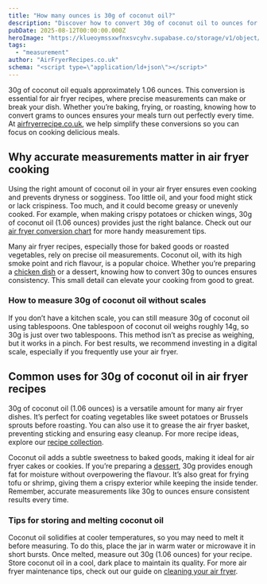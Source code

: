 ```yaml
---
title: "How many ounces is 30g of coconut oil?"
description: "Discover how to convert 30g of coconut oil to ounces for perfect air fryer recipes. Get accurate measurements every time!"
pubDate: 2025-08-12T00:00:00.000Z
heroImage: "https://klueoymssxwfnxsvcyhv.supabase.co/storage/v1/object/public/md/how-many-ounces-is-30g-of-coconut-oil-41098fd7.webp"
tags:
  - "measurement"
author: "AirFryerRecipes.co.uk"
schema: "<script type=\"application/ld+json\"></script>"
---
```


<p>30g of coconut oil equals approximately 1.06 ounces. This conversion is essential for air fryer recipes, where precise measurements can make or break your dish. Whether you’re baking, frying, or roasting, knowing how to convert grams to ounces ensures your meals turn out perfectly every time. At <a href=https://www.airfryerrecipe.co.uk>airfryerrecipe.co.uk</a>, we help simplify these conversions so you can focus on cooking delicious meals.</p>  

<h2>Why accurate measurements matter in air fryer cooking</h2>  
<p>Using the right amount of coconut oil in your air fryer ensures even cooking and prevents dryness or sogginess. Too little oil, and your food might stick or lack crispiness. Too much, and it could become greasy or unevenly cooked. For example, when making crispy potatoes or chicken wings, 30g of coconut oil (1.06 ounces) provides just the right balance. Check out our <a href=https://www.airfryerrecipe.co.uk/air-fryer-conversion-chart>air fryer conversion chart</a> for more handy measurement tips.</p>  

<p>Many air fryer recipes, especially those for baked goods or roasted vegetables, rely on precise oil measurements. Coconut oil, with its high smoke point and rich flavour, is a popular choice. Whether you’re preparing a <a href=https://www.airfryerrecipe.co.uk/recipe-category/chicken>chicken dish</a> or a dessert, knowing how to convert 30g to ounces ensures consistency. This small detail can elevate your cooking from good to great.</p>  

<h3>How to measure 30g of coconut oil without scales</h3>  
<p>If you don’t have a kitchen scale, you can still measure 30g of coconut oil using tablespoons. One tablespoon of coconut oil weighs roughly 14g, so 30g is just over two tablespoons. This method isn’t as precise as weighing, but it works in a pinch. For best results, we recommend investing in a digital scale, especially if you frequently use your air fryer.</p>  

<h2>Common uses for 30g of coconut oil in air fryer recipes</h2>  
<p>30g of coconut oil (1.06 ounces) is a versatile amount for many air fryer dishes. It’s perfect for coating vegetables like sweet potatoes or Brussels sprouts before roasting. You can also use it to grease the air fryer basket, preventing sticking and ensuring easy cleanup. For more recipe ideas, explore our <a href=https://www.airfryerrecipe.co.uk/recipes>recipe collection</a>.</p>  

<p>Coconut oil adds a subtle sweetness to baked goods, making it ideal for air fryer cakes or cookies. If you’re preparing a <a href=https://www.airfryerrecipe.co.uk/recipe-category/dessert>dessert</a>, 30g provides enough fat for moisture without overpowering the flavour. It’s also great for frying tofu or shrimp, giving them a crispy exterior while keeping the inside tender. Remember, accurate measurements like 30g to ounces ensure consistent results every time.</p>  

<h3>Tips for storing and melting coconut oil</h3>  
<p>Coconut oil solidifies at cooler temperatures, so you may need to melt it before measuring. To do this, place the jar in warm water or microwave it in short bursts. Once melted, measure out 30g (1.06 ounces) for your recipe. Store coconut oil in a cool, dark place to maintain its quality. For more air fryer maintenance tips, check out our guide on <a href=https://www.airfryerrecipe.co.uk/air-fryer-cleaner>cleaning your air fryer</a>.</p>